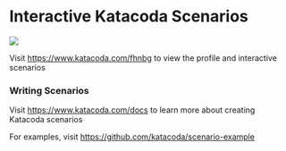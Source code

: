 # Interactive Katacoda Scenarios

[![](http://shields.katacoda.com/katacoda/fhnbg/count.svg)](https://www.katacoda.com/fhnbg "Get your profile on Katacoda.com")

Visit https://www.katacoda.com/fhnbg to view the profile and interactive scenarios

### Writing Scenarios
Visit https://www.katacoda.com/docs to learn more about creating Katacoda scenarios

For examples, visit https://github.com/katacoda/scenario-example
